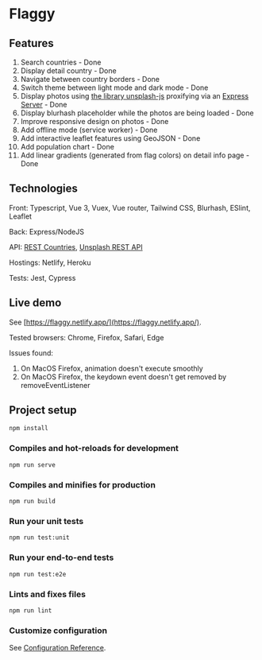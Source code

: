 # Flaggy

## Features
1. Search countries - Done
2. Display detail country - Done
3. Navigate between country borders - Done
4. Switch theme between light mode and dark mode - Done
5. Display photos using [the library unsplash-js](https://github.com/unsplash/unsplash-js) proxifying via an [Express Server](https://github.com/khanhmas/flaggy-unsplash) - Done
6. Display blurhash placeholder while the photos are being loaded - Done
7. Improve responsive design on photos - Done
8. Add offline mode (service worker) - Done
9. Add interactive leaflet features using GeoJSON - Done
10. Add population chart - Done
11. Add linear gradients (generated from flag colors) on detail info page - Done

## Technologies

Front: Typescript, Vue 3, Vuex, Vue router, Tailwind CSS, Blurhash, ESlint, Leaflet

Back: Express/NodeJS

API: [REST Countries](https://restcountries.eu), [Unsplash REST API](https://unsplash.com/documentation)

Hostings: Netlify, Heroku

Tests: Jest, Cypress


## Live demo
See [https://flaggy.netlify.app/](https://flaggy.netlify.app/).

Tested browsers: Chrome, Firefox, Safari, Edge

Issues found:
  1. On MacOS Firefox, animation doesn't execute smoothly
  2. On MacOS Firefox, the keydown event doesn't get removed by removeEventListener

## Project setup
```
npm install
```

### Compiles and hot-reloads for development
```
npm run serve
```

### Compiles and minifies for production
```
npm run build
```

### Run your unit tests
```
npm run test:unit
```

### Run your end-to-end tests
```
npm run test:e2e
```

### Lints and fixes files
```
npm run lint
```

### Customize configuration
See [Configuration Reference](https://cli.vuejs.org/config/).
